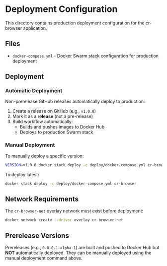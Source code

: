 # Deployment Configuration

This directory contains production deployment configuration for the cr-browser application.

## Files

- `docker-compose.yml` - Docker Swarm stack configuration for production deployment

## Deployment

### Automatic Deployment

Non-prerelease GitHub releases automatically deploy to production:

1. Create a release on GitHub (e.g., `v1.0.0`)
2. Mark it as a **release** (not a pre-release)
3. Build workflow automatically:
   - Builds and pushes images to Docker Hub
   - Deploys to production Swarm stack

### Manual Deployment

To manually deploy a specific version:

```bash
VERSION=v1.0.0 docker stack deploy -c deploy/docker-compose.yml cr-browser
```

To deploy latest:

```bash
docker stack deploy -c deploy/docker-compose.yml cr-browser
```

## Network Requirements

The `cr-browser-net` overlay network must exist before deployment:

```bash
docker network create --driver overlay cr-browser-net
```

## Prerelease Versions

Prereleases (e.g., `0.0.0.1-alpha-1`) are built and pushed to Docker Hub but **NOT** automatically deployed. They can be manually deployed using the manual deployment command above.

